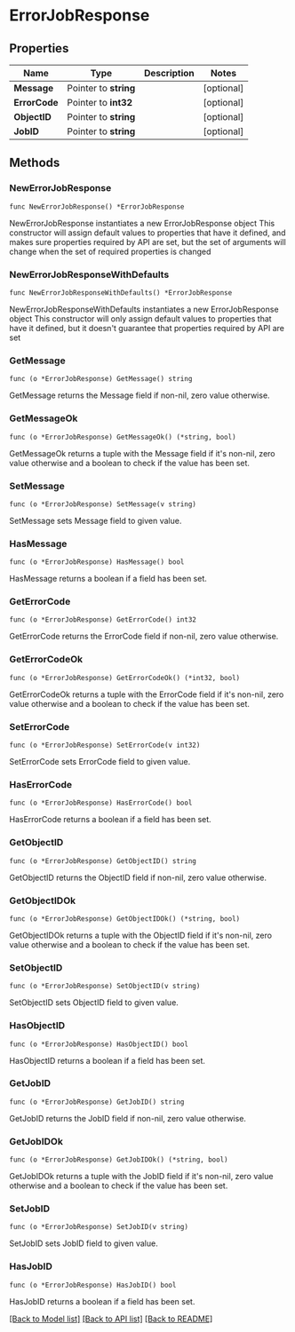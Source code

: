 # ErrorJobResponse

## Properties

Name | Type | Description | Notes
------------ | ------------- | ------------- | -------------
**Message** | Pointer to **string** |  | [optional] 
**ErrorCode** | Pointer to **int32** |  | [optional] 
**ObjectID** | Pointer to **string** |  | [optional] 
**JobID** | Pointer to **string** |  | [optional] 

## Methods

### NewErrorJobResponse

`func NewErrorJobResponse() *ErrorJobResponse`

NewErrorJobResponse instantiates a new ErrorJobResponse object
This constructor will assign default values to properties that have it defined,
and makes sure properties required by API are set, but the set of arguments
will change when the set of required properties is changed

### NewErrorJobResponseWithDefaults

`func NewErrorJobResponseWithDefaults() *ErrorJobResponse`

NewErrorJobResponseWithDefaults instantiates a new ErrorJobResponse object
This constructor will only assign default values to properties that have it defined,
but it doesn't guarantee that properties required by API are set

### GetMessage

`func (o *ErrorJobResponse) GetMessage() string`

GetMessage returns the Message field if non-nil, zero value otherwise.

### GetMessageOk

`func (o *ErrorJobResponse) GetMessageOk() (*string, bool)`

GetMessageOk returns a tuple with the Message field if it's non-nil, zero value otherwise
and a boolean to check if the value has been set.

### SetMessage

`func (o *ErrorJobResponse) SetMessage(v string)`

SetMessage sets Message field to given value.

### HasMessage

`func (o *ErrorJobResponse) HasMessage() bool`

HasMessage returns a boolean if a field has been set.

### GetErrorCode

`func (o *ErrorJobResponse) GetErrorCode() int32`

GetErrorCode returns the ErrorCode field if non-nil, zero value otherwise.

### GetErrorCodeOk

`func (o *ErrorJobResponse) GetErrorCodeOk() (*int32, bool)`

GetErrorCodeOk returns a tuple with the ErrorCode field if it's non-nil, zero value otherwise
and a boolean to check if the value has been set.

### SetErrorCode

`func (o *ErrorJobResponse) SetErrorCode(v int32)`

SetErrorCode sets ErrorCode field to given value.

### HasErrorCode

`func (o *ErrorJobResponse) HasErrorCode() bool`

HasErrorCode returns a boolean if a field has been set.

### GetObjectID

`func (o *ErrorJobResponse) GetObjectID() string`

GetObjectID returns the ObjectID field if non-nil, zero value otherwise.

### GetObjectIDOk

`func (o *ErrorJobResponse) GetObjectIDOk() (*string, bool)`

GetObjectIDOk returns a tuple with the ObjectID field if it's non-nil, zero value otherwise
and a boolean to check if the value has been set.

### SetObjectID

`func (o *ErrorJobResponse) SetObjectID(v string)`

SetObjectID sets ObjectID field to given value.

### HasObjectID

`func (o *ErrorJobResponse) HasObjectID() bool`

HasObjectID returns a boolean if a field has been set.

### GetJobID

`func (o *ErrorJobResponse) GetJobID() string`

GetJobID returns the JobID field if non-nil, zero value otherwise.

### GetJobIDOk

`func (o *ErrorJobResponse) GetJobIDOk() (*string, bool)`

GetJobIDOk returns a tuple with the JobID field if it's non-nil, zero value otherwise
and a boolean to check if the value has been set.

### SetJobID

`func (o *ErrorJobResponse) SetJobID(v string)`

SetJobID sets JobID field to given value.

### HasJobID

`func (o *ErrorJobResponse) HasJobID() bool`

HasJobID returns a boolean if a field has been set.


[[Back to Model list]](../README.md#documentation-for-models) [[Back to API list]](../README.md#documentation-for-api-endpoints) [[Back to README]](../README.md)


